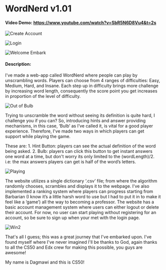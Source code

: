 # WordNerd v1.01

#### Video Demo:  https://www.youtube.com/watch?v=SbR5N6D8Vu4&t=2s

![Create Account](https://github.com/dagweg/WordNerd-v.1.01-WhiteUI/assets/90281138/473106dc-b734-4097-aa23-b847a068b81a)

![Login](https://github.com/dagweg/WordNerd-v.1.01-WhiteUI/assets/90281138/e8531c0e-cdfb-41f6-860b-42fac5684fb3)

![Welcome Embark](https://github.com/dagweg/WordNerd-v.1.01-WhiteUI/assets/90281138/ce7ddd16-621a-4c6b-83de-7a1210e09ca3)

#### Description:
I've made a web-app called WordNerd where people can play by unscrambling words. Players can choose from 4 ranges of difficulties: Easy, Medium, Hard, and Insane. Each step up in difficulty brings more challenge by increasing word length, consequently the score point you get increases in proportion of the level of difficulty.

![Out of Bulb](https://github.com/dagweg/WordNerd-v.1.01-WhiteUI/assets/90281138/d4c5c497-a62d-4317-8e18-e14af5329cb9)

Trying to unscramble the word without seeing its definition is quite hard, I challenge you if you can? So, introducing hints and answer providing mechanisms, in this case, ‘Bulb’ as I’ve called it, is vital for a good player experience. Therefore, I've made two ways in which players can get support while playing the game. 

These are:
    1. Hint Button: players can see the actual definition of the word being asked.
    2. Bulb: players can click this button to get instant answers one word at a time, but don't worry its only limited to the (wordLength)/2. i.e: the max answers players can get is half of the word’s letters.

![Playing](https://github.com/dagweg/WordNerd-v.1.01-WhiteUI/assets/90281138/5c0ed210-1788-46ed-baf7-4cc51bd758ed)

The website utilizes a single dictionary ‘.csv’ file; from where the algorithm randomly chooses, scrambles and displays it to the webpage. I've also implemented a ranking system where players can progress starting from Barbarian (I know it’s a little harsh word to use but I had to put it in to make it feel like a ‘game’) all the way to becoming a professor. The website has a basic account management system where users can either logout or delete their account. For now, no user can start playing without registering for an account, so be sure to sign up when your met with the login page.

![Win2](https://github.com/dagweg/WordNerd-v.1.01-WhiteUI/assets/90281138/944bcf80-c3d5-40f1-a2aa-81e10a2d5cd4)

That's all I guess; this was a great journey that I've embarked upon. I've found myself where I've never imagined I'll be thanks to God, again thanks to all the CS50 and Edx crew for making this possible, you guys are awesome! 

My name is Dagmawi and this is CS50!


